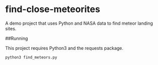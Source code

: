 # find-close-meteorites
A demo project that uses Python and NASA data to find meteor landing sites.


##Running

This project requires Python3 and the requests package.

`python3 find_meteors.py`
